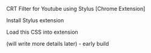 CRT Filter for Youtube using Stylus [Chrome Extension]

Install Stylus extension

Load this CSS into extension 

(will write more details later) - early build
